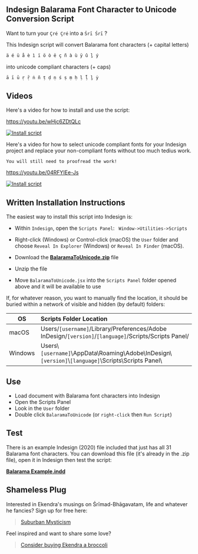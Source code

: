 ## Indesign Balarama Font Character to Unicode Conversion Script

Want to turn your ```Çré Çré``` into a ```Śrī Śrī``` ?

This Indesign script will convert Balarama font characters (+ capital letters)

```c 
ä é ü å è ì ï ö ò ë ç ñ à ù ÿ û ḻ ý
```

into unicode compliant characters (+ caps)

```c 
ā ī ū ṛ ṝ ṅ ñ ṭ ḍ ṇ ś ṣ ṃ ḥ ḷ ḹ ḻ ẏ
```
## Videos

Here's a video for how to install and use the script:

https://youtu.be/wHjc6ZDtQLc

[![Install script](https://img.youtube.com/vi/wHjc6ZDtQLc/hqdefault.jpg)](https://youtu.be/wHjc6ZDtQLc)

Here's a video for how to select unicode compliant fonts for your Indesign project and replace your non-compliant fonts without too much tedius work.

```You will still need to proofread the work!```

https://youtu.be/04RFYIEe-Js

[![Install script](https://img.youtube.com/vi/04RFYIEe-Js/hqdefault.jpg)](https://youtu.be/04RFYIEe-Js)

## Written Installation Instructions

The easiest way to install this script into Indesign is:

- Within ```Indesign```, open the ```Scripts Panel```: ``` Window->Utilities->Scripts```
- Right-click (Windows) or Control-click (macOS) the ```User``` folder and choose ```Reveal In Explorer``` (Windows) or ```Reveal In Finder``` (macOS).

- Download the **[BalaramaToUnicode.zip](https://github.com/Gaudiya-Koshan/indesign-balarama-unicode/raw/main/BalaramaToUnicode.zip)** file
- Unzip the file
- Move ```BalaramaToUnicode.jsx``` into the ```Scripts Panel``` folder opened above  and it will be available to use

If, for whatever reason, you want to manually find the location, it should be buried within a network of visible and hidden (by default) folders:

 OS | Scripts Folder Location
|--------------|:-----| 
| macOS |  Users/```[username]```/Library/Preferences/Adobe InDesign/```[version]```/```[language]```/Scripts/Scripts Panel/
| Windows |  Users\\```[username]```\AppData\Roaming\Adobe\InDesign\\```[version]```\\```[language]```\Scripts\Scripts Panel\

## Use

- Load document with Balarama font characters into Indesign
- Open the Scripts Panel
- Look in the ```User``` folder 
- Double click ```BalaramaToUnicode``` (or ```right-click``` then ```Run Script```) 

## Test

There is an example Indesign (2020) file included that just has all 31 Balarama font characters. You can download this file (it's already in the .zip file), open it in Indesign then test the script:
 

**[Balarama Example.indd](https://github.com/Gaudiya-Koshan/indesign-balarama-unicode/raw/main/Balarama%20Example.indd)**

## Shameless Plug

Interested in Ekendra's musings on Śrīmad-Bhāgavatam, life and whatever he fancies? Sign up for free here:

> [Suburban Mysticism](https://ekendra.substack.com/)

Feel inspired and want to share some love? 

> [Consider buying Ekendra a broccoli](https://www.buymeacoffee.com/ekendra)

